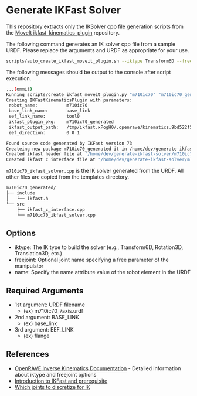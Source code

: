 # Generate IKFast Solver

This repository extracts only the IKSolver cpp file generation scripts from the [MoveIt ikfast_kinematics_plugin](https://github.com/moveit/moveit/tree/master/moveit_kinematics/ikfast_kinematics_plugin) repository.

The following command generates an IK solver cpp file from a sample URDF. Please replace the arguments and URDF as appropriate for your use.

```bash
scripts/auto_create_ikfast_moveit_plugin.sh --iktype Transform6D --freejoint e_1 --name m710ic70 m710ic70_7axis.urdf base_link tool0
```

The following messages should be output to the console after script execution.

```bash
...(ommit)
Running scripts/create_ikfast_moveit_plugin.py "m710ic70" "m710ic70_generated" "base_link" "tool0" "/tmp/ikfast.xPogH0/.openrave/kinematics.9bd522f5363f03acb5ac636703d18794/ikfast0x10000049.Transform6D.1_2_3_4_5_6_f0.cpp"
Creating IKFastKinematicsPlugin with parameters: 
 robot_name:           m710ic70
 base_link_name:       base_link
 eef_link_name:        tool0
 ikfast_plugin_pkg:    m710ic70_generated
 ikfast_output_path:   /tmp/ikfast.xPogH0/.openrave/kinematics.9bd522f5363f03acb5ac636703d18794/ikfast0x10000049.Transform6D.1_2_3_4_5_6_f0.cpp
 eef_direction:        0 0 1

Found source code generated by IKFast version 73
Createing new package m710ic70_generated it in /home/dev/generate-ikfast-solver/m710ic70_generated.
Created ikfast header file at '/home/dev/generate-ikfast-solver/m710ic70_generated/include/ikfast.h'
Created ikfast c interface file at '/home/dev/generate-ikfast-solver/m710ic70_generated/src/ikfast_c_interface.cpp'
```

`m710ic70_ikfast_solver.cpp` is the IK solver generated from the URDF. All other files are copied from the templates directory.

```bash
m710ic70_generated/
├── include
│   └── ikfast.h
└── src
    ├── ikfast_c_interface.cpp
    └── m710ic70_ikfast_solver.cpp
```

## Options

* iktype: The IK type to build the solver (e.g., Transform6D, Rotation3D, Translation3D, etc.)
* freejoint: Optional joint name specifying a free parameter of the manipulator
* name: Specify the name attribute value of the robot element in the URDF

## Required Arguments

* 1st argument: URDF filename
    * (ex) m710ic70_7axis.urdf
* 2nd argument: BASE_LINK
    * (ex) base_link
* 3rd argument: EEF_LINK
    * (ex) flange

## References

* [OpenRAVE Inverse Kinematics Documentation](https://www.openrave.org/docs/latest_stable/openravepy/databases.inversekinematics/) - Detailed information about iktype and freejoint options
* [Introduction to IKFast and prerequisite](https://choreo.readthedocs.io/en/latest/doc/ikfast_tutorial.html)
* [Which joints to discretize for IK](https://robotics.stackexchange.com/questions/7786/which-joints-to-discretize-for-ik)
